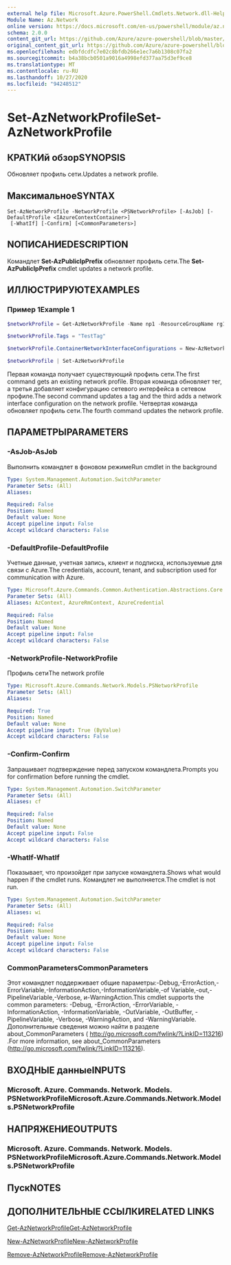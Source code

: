```yaml
---
external help file: Microsoft.Azure.PowerShell.Cmdlets.Network.dll-Help.xml
Module Name: Az.Network
online version: https://docs.microsoft.com/en-us/powershell/module/az.network/set-aznetworkprofile
schema: 2.0.0
content_git_url: https://github.com/Azure/azure-powershell/blob/master/src/Network/Network/help/Set-AzNetworkProfile.md
original_content_git_url: https://github.com/Azure/azure-powershell/blob/master/src/Network/Network/help/Set-AzNetworkProfile.md
ms.openlocfilehash: edbfdcdfc7e02c8bfdb266e1ec7a6b1308c07fa2
ms.sourcegitcommit: b4a38bcb0501a9016a4998efd377aa75d3ef9ce8
ms.translationtype: MT
ms.contentlocale: ru-RU
ms.lasthandoff: 10/27/2020
ms.locfileid: "94248512"
---
```

# <span data-ttu-id="541d6-101">Set-AzNetworkProfile</span><span class="sxs-lookup"><span data-stu-id="541d6-101">Set-AzNetworkProfile</span></span>

## <span data-ttu-id="541d6-102">КРАТКИй обзор</span><span class="sxs-lookup"><span data-stu-id="541d6-102">SYNOPSIS</span></span>
<span data-ttu-id="541d6-103">Обновляет профиль сети.</span><span class="sxs-lookup"><span data-stu-id="541d6-103">Updates a network profile.</span></span>

## <span data-ttu-id="541d6-104">Максимальное</span><span class="sxs-lookup"><span data-stu-id="541d6-104">SYNTAX</span></span>

```
Set-AzNetworkProfile -NetworkProfile <PSNetworkProfile> [-AsJob] [-DefaultProfile <IAzureContextContainer>]
 [-WhatIf] [-Confirm] [<CommonParameters>]
```

## <span data-ttu-id="541d6-105">NОПИСАНИЕ</span><span class="sxs-lookup"><span data-stu-id="541d6-105">DESCRIPTION</span></span>
<span data-ttu-id="541d6-106">Командлет **Set-AzPublicIpPrefix** обновляет профиль сети.</span><span class="sxs-lookup"><span data-stu-id="541d6-106">The **Set-AzPublicIpPrefix** cmdlet updates a network profile.</span></span>

## <span data-ttu-id="541d6-107">ИЛЛЮСТРИРУЮТ</span><span class="sxs-lookup"><span data-stu-id="541d6-107">EXAMPLES</span></span>

### <span data-ttu-id="541d6-108">Пример 1</span><span class="sxs-lookup"><span data-stu-id="541d6-108">Example 1</span></span>
```powershell
$networkProfile = Get-AzNetworkProfile -Name np1 -ResourceGroupName rg1

$networkProfile.Tags = "TestTag"

$networkProfile.ContainerNetworkInterfaceConfigurations = New-AzNetworkProfileContainerNicConfig -Name cnicconfig1

$networkProfile | Set-AzNetworkProfile
```

<span data-ttu-id="541d6-109">Первая команда получает существующий профиль сети.</span><span class="sxs-lookup"><span data-stu-id="541d6-109">The first command gets an existing network profile.</span></span> <span data-ttu-id="541d6-110">Вторая команда обновляет тег, а третья добавляет конфигурацию сетевого интерфейса в сетевом профиле.</span><span class="sxs-lookup"><span data-stu-id="541d6-110">The second command updates a tag and the third adds a network interface configuration on the network profile.</span></span> <span data-ttu-id="541d6-111">Четвертая команда обновляет профиль сети.</span><span class="sxs-lookup"><span data-stu-id="541d6-111">The fourth command updates the network profile.</span></span>

## <span data-ttu-id="541d6-112">ПАРАМЕТРЫ</span><span class="sxs-lookup"><span data-stu-id="541d6-112">PARAMETERS</span></span>

### <span data-ttu-id="541d6-113">-AsJob</span><span class="sxs-lookup"><span data-stu-id="541d6-113">-AsJob</span></span>
<span data-ttu-id="541d6-114">Выполнить командлет в фоновом режиме</span><span class="sxs-lookup"><span data-stu-id="541d6-114">Run cmdlet in the background</span></span>

```yaml
Type: System.Management.Automation.SwitchParameter
Parameter Sets: (All)
Aliases:

Required: False
Position: Named
Default value: None
Accept pipeline input: False
Accept wildcard characters: False
```

### <span data-ttu-id="541d6-115">-DefaultProfile</span><span class="sxs-lookup"><span data-stu-id="541d6-115">-DefaultProfile</span></span>
<span data-ttu-id="541d6-116">Учетные данные, учетная запись, клиент и подписка, используемые для связи с Azure.</span><span class="sxs-lookup"><span data-stu-id="541d6-116">The credentials, account, tenant, and subscription used for communication with Azure.</span></span>

```yaml
Type: Microsoft.Azure.Commands.Common.Authentication.Abstractions.Core.IAzureContextContainer
Parameter Sets: (All)
Aliases: AzContext, AzureRmContext, AzureCredential

Required: False
Position: Named
Default value: None
Accept pipeline input: False
Accept wildcard characters: False
```

### <span data-ttu-id="541d6-117">-NetworkProfile</span><span class="sxs-lookup"><span data-stu-id="541d6-117">-NetworkProfile</span></span>
<span data-ttu-id="541d6-118">Профиль сети</span><span class="sxs-lookup"><span data-stu-id="541d6-118">The network profile</span></span>

```yaml
Type: Microsoft.Azure.Commands.Network.Models.PSNetworkProfile
Parameter Sets: (All)
Aliases:

Required: True
Position: Named
Default value: None
Accept pipeline input: True (ByValue)
Accept wildcard characters: False
```

### <span data-ttu-id="541d6-119">-Confirm</span><span class="sxs-lookup"><span data-stu-id="541d6-119">-Confirm</span></span>
<span data-ttu-id="541d6-120">Запрашивает подтверждение перед запуском командлета.</span><span class="sxs-lookup"><span data-stu-id="541d6-120">Prompts you for confirmation before running the cmdlet.</span></span>

```yaml
Type: System.Management.Automation.SwitchParameter
Parameter Sets: (All)
Aliases: cf

Required: False
Position: Named
Default value: None
Accept pipeline input: False
Accept wildcard characters: False
```

### <span data-ttu-id="541d6-121">-WhatIf</span><span class="sxs-lookup"><span data-stu-id="541d6-121">-WhatIf</span></span>
<span data-ttu-id="541d6-122">Показывает, что произойдет при запуске командлета.</span><span class="sxs-lookup"><span data-stu-id="541d6-122">Shows what would happen if the cmdlet runs.</span></span>
<span data-ttu-id="541d6-123">Командлет не выполняется.</span><span class="sxs-lookup"><span data-stu-id="541d6-123">The cmdlet is not run.</span></span>

```yaml
Type: System.Management.Automation.SwitchParameter
Parameter Sets: (All)
Aliases: wi

Required: False
Position: Named
Default value: None
Accept pipeline input: False
Accept wildcard characters: False
```

### <span data-ttu-id="541d6-124">CommonParameters</span><span class="sxs-lookup"><span data-stu-id="541d6-124">CommonParameters</span></span>
<span data-ttu-id="541d6-125">Этот командлет поддерживает общие параметры:-Debug,-ErrorAction,-ErrorVariable,-InformationAction,-InformationVariable,-of Variable,-out,-PipelineVariable,-Verbose, и-WarningAction.</span><span class="sxs-lookup"><span data-stu-id="541d6-125">This cmdlet supports the common parameters: -Debug, -ErrorAction, -ErrorVariable, -InformationAction, -InformationVariable, -OutVariable, -OutBuffer, -PipelineVariable, -Verbose, -WarningAction, and -WarningVariable.</span></span> <span data-ttu-id="541d6-126">Дополнительные сведения можно найти в разделе about_CommonParameters ( http://go.microsoft.com/fwlink/?LinkID=113216) .</span><span class="sxs-lookup"><span data-stu-id="541d6-126">For more information, see about_CommonParameters (http://go.microsoft.com/fwlink/?LinkID=113216).</span></span>

## <span data-ttu-id="541d6-127">ВХОДНЫЕ данные</span><span class="sxs-lookup"><span data-stu-id="541d6-127">INPUTS</span></span>

### <span data-ttu-id="541d6-128">Microsoft. Azure. Commands. Network. Models. PSNetworkProfile</span><span class="sxs-lookup"><span data-stu-id="541d6-128">Microsoft.Azure.Commands.Network.Models.PSNetworkProfile</span></span>

## <span data-ttu-id="541d6-129">НАПРЯЖЕНИЕ</span><span class="sxs-lookup"><span data-stu-id="541d6-129">OUTPUTS</span></span>

### <span data-ttu-id="541d6-130">Microsoft. Azure. Commands. Network. Models. PSNetworkProfile</span><span class="sxs-lookup"><span data-stu-id="541d6-130">Microsoft.Azure.Commands.Network.Models.PSNetworkProfile</span></span>

## <span data-ttu-id="541d6-131">Пуск</span><span class="sxs-lookup"><span data-stu-id="541d6-131">NOTES</span></span>

## <span data-ttu-id="541d6-132">ДОПОЛНИТЕЛЬНЫЕ ССЫЛКИ</span><span class="sxs-lookup"><span data-stu-id="541d6-132">RELATED LINKS</span></span>

[<span data-ttu-id="541d6-133">Get-AzNetworkProfile</span><span class="sxs-lookup"><span data-stu-id="541d6-133">Get-AzNetworkProfile</span></span>](./Get-AzNetworkProfile.md)

[<span data-ttu-id="541d6-134">New-AzNetworkProfile</span><span class="sxs-lookup"><span data-stu-id="541d6-134">New-AzNetworkProfile</span></span>](./New-AzNetworkProfile.md)

[<span data-ttu-id="541d6-135">Remove-AzNetworkProfile</span><span class="sxs-lookup"><span data-stu-id="541d6-135">Remove-AzNetworkProfile</span></span>](./Remove-AzNetworkProfile.md)

